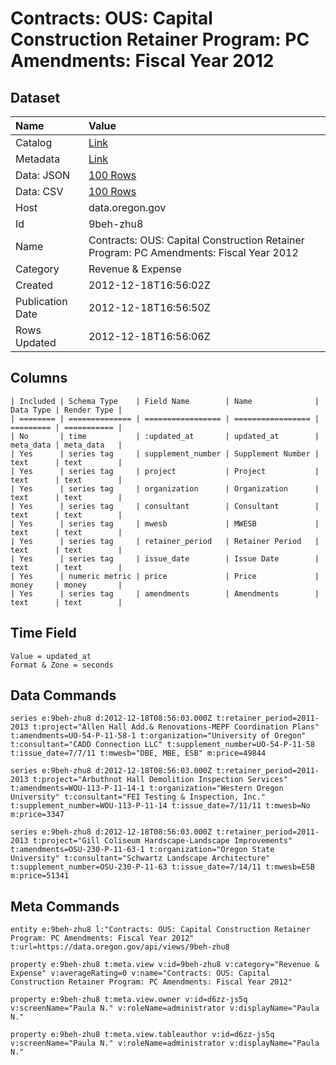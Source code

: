 # Contracts: OUS: Capital Construction Retainer Program: PC Amendments: Fiscal Year 2012

## Dataset

| Name | Value |
| :--- | :---- |
| Catalog | [Link](https://catalog.data.gov/dataset/contracts-ous-capital-construction-retainer-program-pc-amendments-fiscal-year-2012-b5279) |
| Metadata | [Link](https://data.oregon.gov/api/views/9beh-zhu8) |
| Data: JSON | [100 Rows](https://data.oregon.gov/api/views/9beh-zhu8/rows.json?max_rows=100) |
| Data: CSV | [100 Rows](https://data.oregon.gov/api/views/9beh-zhu8/rows.csv?max_rows=100) |
| Host | data.oregon.gov |
| Id | 9beh-zhu8 |
| Name | Contracts: OUS: Capital Construction Retainer Program: PC Amendments: Fiscal Year 2012 |
| Category | Revenue & Expense |
| Created | 2012-12-18T16:56:02Z |
| Publication Date | 2012-12-18T16:56:50Z |
| Rows Updated | 2012-12-18T16:56:06Z |

## Columns

```ls
| Included | Schema Type    | Field Name        | Name              | Data Type | Render Type |
| ======== | ============== | ================= | ================= | ========= | =========== |
| No       | time           | :updated_at       | updated_at        | meta_data | meta_data   |
| Yes      | series tag     | supplement_number | Supplement Number | text      | text        |
| Yes      | series tag     | project           | Project           | text      | text        |
| Yes      | series tag     | organization      | Organization      | text      | text        |
| Yes      | series tag     | consultant        | Consultant        | text      | text        |
| Yes      | series tag     | mwesb             | MWESB             | text      | text        |
| Yes      | series tag     | retainer_period   | Retainer Period   | text      | text        |
| Yes      | series tag     | issue_date        | Issue Date        | text      | text        |
| Yes      | numeric metric | price             | Price             | money     | money       |
| Yes      | series tag     | amendments        | Amendments        | text      | text        |
```

## Time Field

```ls
Value = updated_at
Format & Zone = seconds
```

## Data Commands

```ls
series e:9beh-zhu8 d:2012-12-18T08:56:03.000Z t:retainer_period=2011-2013 t:project="Allen Hall Add.& Renovations-MEPF Coordination Plans" t:amendments=UO-54-P-11-58-1 t:organization="University of Oregon" t:consultant="CADD Connection LLC" t:supplement_number=UO-54-P-11-58 t:issue_date=7/7/11 t:mwesb="DBE, MBE, ESB" m:price=49844

series e:9beh-zhu8 d:2012-12-18T08:56:03.000Z t:retainer_period=2011-2013 t:project="Arbuthnot Hall Demolition Inspection Services" t:amendments=WOU-113-P-11-14-1 t:organization="Western Oregon University" t:consultant="FEI Testing & Inspection, Inc." t:supplement_number=WOU-113-P-11-14 t:issue_date=7/11/11 t:mwesb=No m:price=3347

series e:9beh-zhu8 d:2012-12-18T08:56:03.000Z t:retainer_period=2011-2013 t:project="Gill Coliseum Hardscape-Landscape Improvements" t:amendments=OSU-230-P-11-63-1 t:organization="Oregon State University" t:consultant="Schwartz Landscape Architecture" t:supplement_number=OSU-230-P-11-63 t:issue_date=7/14/11 t:mwesb=ESB m:price=51341
```

## Meta Commands

```ls
entity e:9beh-zhu8 l:"Contracts: OUS: Capital Construction Retainer Program: PC Amendments: Fiscal Year 2012" t:url=https://data.oregon.gov/api/views/9beh-zhu8

property e:9beh-zhu8 t:meta.view v:id=9beh-zhu8 v:category="Revenue & Expense" v:averageRating=0 v:name="Contracts: OUS: Capital Construction Retainer Program: PC Amendments: Fiscal Year 2012"

property e:9beh-zhu8 t:meta.view.owner v:id=d6zz-js5q v:screenName="Paula N." v:roleName=administrator v:displayName="Paula N."

property e:9beh-zhu8 t:meta.view.tableauthor v:id=d6zz-js5q v:screenName="Paula N." v:roleName=administrator v:displayName="Paula N."
```